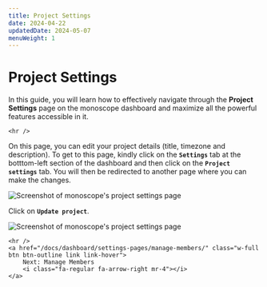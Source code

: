 ```yaml
---
title: Project Settings
date: 2024-04-22
updatedDate: 2024-05-07
menuWeight: 1
---
```


# Project Settings

In this guide, you will learn how to effectively navigate through the **Project Settings** page on the monoscope dashboard and maximize all the powerful features accessible in it.

```=html
<hr />
```

On this page, you can edit your project details (title, timezone and description). To get to this page, kindly click on the **`Settings`** tab at the botttom-left section of the dashboard and then click on the **`Project settings`** tab. You will then be redirected to another page where you can make the changes.

![Screenshot of monoscope's project settings page](/docs/dashboard/settings-pages/project-settings/project-settings-1.png)

Click on **`Update project`**.

![Screenshot of monoscope's project settings page](/docs/dashboard/settings-pages/project-settings/project-settings-2.png)

```=html
<hr />
<a href="/docs/dashboard/settings-pages/manage-members/" class="w-full btn btn-outline link link-hover">
    Next: Manage Members
    <i class="fa-regular fa-arrow-right mr-4"></i>
</a>
```
